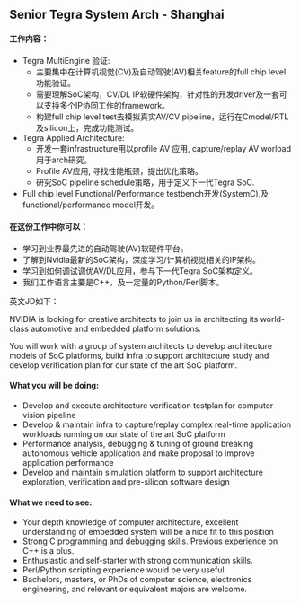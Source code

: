 ## Senior Tegra System Arch - Shanghai


#### 工作内容：
- Tegra MultiEngine 验证:
  - 主要集中在计算机视觉(CV)及自动驾驶(AV)相关feature的full chip level功能验证。
  - 需要理解SoC架构，CV/DL IP软硬件架构，针对性的开发driver及一套可以支持多个IP协同工作的framework。
  - 构建full chip level test去模拟真实AV/CV pipeline，运行在Cmodel/RTL及silicon上，完成功能测试。
- Tegra Applied Architecture:
  - 开发一套infrastructure用以profile AV 应用, capture/replay AV worload用于arch研究。
  - Profile AV应用, 寻找性能瓶颈，提出优化策略。
  - 研究SoC pipeline schedule策略，用于定义下一代Tegra SoC.
- Full chip level Functional/Performance testbench开发(SystemC),及functional/performance model开发。

#### 在这份工作中你可以：
- 学习到业界最先进的自动驾驶(AV)软硬件平台。
- 了解到Nvidia最新的SoC架构，深度学习/计算机视觉相关的IP架构。
- 学习到如何调试调优AV/DL应用，参与下一代Tegra SoC架构定义。
- 我们工作语言主要是C++，及一定量的Python/Perl脚本。

英文JD如下：

NVIDIA is looking for creative architects to join us in architecting its world-class automotive and embedded platform solutions.

You will work with a group of system architects to develop architecture models of SoC platforms, build infra to support architecture study and develop verification plan for our state of the art SoC platform.


#### What you will be doing:
- Develop and execute architecture verification testplan for computer vision pipeline
- Develop & maintain infra to capture/replay complex real-time application workloads running on our state of the art SoC platform
- Performance analysis, debugging & tuning of ground breaking autonomous vehicle application and make proposal to improve application performance
- Develop and maintain simulation platform to support architecture exploration, verification and pre-silicon software design


#### What we need to see:
- Your depth knowledge of computer architecture, excellent understanding of embedded system will be a nice fit to this position
- Strong C programming and debugging skills. Previous experience on C++ is a plus.
- Enthusiastic and self-starter with strong communication skills.
- Perl/Python scripting experience would be very useful.
- Bachelors, masters, or PhDs of computer science, electronics engineering, and relevant or equivalent majors are welcome.

